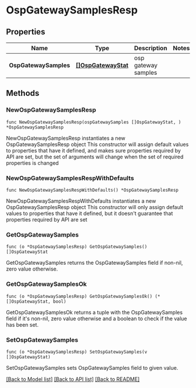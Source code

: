 # OspGatewaySamplesResp

## Properties

Name | Type | Description | Notes
------------ | ------------- | ------------- | -------------
**OspGatewaySamples** | [**[]OspGatewayStat**](OspGatewayStat.md) | osp gateway samples | 

## Methods

### NewOspGatewaySamplesResp

`func NewOspGatewaySamplesResp(ospGatewaySamples []OspGatewayStat, ) *OspGatewaySamplesResp`

NewOspGatewaySamplesResp instantiates a new OspGatewaySamplesResp object
This constructor will assign default values to properties that have it defined,
and makes sure properties required by API are set, but the set of arguments
will change when the set of required properties is changed

### NewOspGatewaySamplesRespWithDefaults

`func NewOspGatewaySamplesRespWithDefaults() *OspGatewaySamplesResp`

NewOspGatewaySamplesRespWithDefaults instantiates a new OspGatewaySamplesResp object
This constructor will only assign default values to properties that have it defined,
but it doesn't guarantee that properties required by API are set

### GetOspGatewaySamples

`func (o *OspGatewaySamplesResp) GetOspGatewaySamples() []OspGatewayStat`

GetOspGatewaySamples returns the OspGatewaySamples field if non-nil, zero value otherwise.

### GetOspGatewaySamplesOk

`func (o *OspGatewaySamplesResp) GetOspGatewaySamplesOk() (*[]OspGatewayStat, bool)`

GetOspGatewaySamplesOk returns a tuple with the OspGatewaySamples field if it's non-nil, zero value otherwise
and a boolean to check if the value has been set.

### SetOspGatewaySamples

`func (o *OspGatewaySamplesResp) SetOspGatewaySamples(v []OspGatewayStat)`

SetOspGatewaySamples sets OspGatewaySamples field to given value.



[[Back to Model list]](../README.md#documentation-for-models) [[Back to API list]](../README.md#documentation-for-api-endpoints) [[Back to README]](../README.md)



